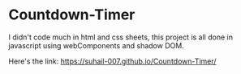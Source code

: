 # Countdown-Timer
I didn't code much in html and css sheets, this project 
is all done in javascript using webComponents and shadow DOM.

Here's the link: https://suhail-007.github.io/Countdown-Timer/
